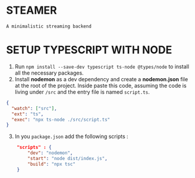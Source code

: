 # STEAMER

`A minimalistic streaming backend`

# SETUP TYPESCRIPT WITH NODE

1. Run `npm install --save-dev typescript ts-node @types/node` to install all the necessary packages.
2. Install **nodemon** as a dev dependency and create a **nodemon.json** file at the root of the project. Inside paste this code, assuming the code is living under `/src` and the entry file is named `script.ts`.

```json
{
  "watch": ["src"],
  "ext": "ts",
  "exec": "npx ts-node ./src/script.ts"
}
```

3. In you `package.json` add the following scripts :

```json
    "scripts" : {
        "dev": "nodemon",
        "start": "node dist/index.js",
        "build": "npx tsc"
    }
```
